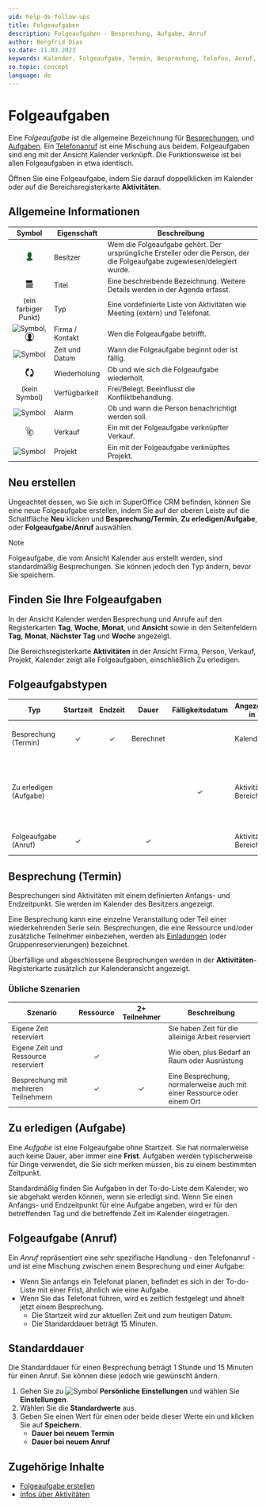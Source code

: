 ```yaml
---
uid: help-de-follow-ups
title: Folgeaufgaben
description: Folgeaufgaben - Besprechung, Aufgabe, Anruf
author: Bergfrid Dias
so.date: 11.03.2023
keywords: Kalender, Folgeaufgabe, Termin, Besprechung, Telefon, Anruf, Aufgabe, Zu erledigen
so.topic: concept
language: de
---
```


# Folgeaufgaben

Eine *Folgeaufgabe* ist die allgemeine Bezeichnung für [Besprechungen](#meeting), und [Aufgaben](#todo). Ein [Telefonanruf](#call) ist eine Mischung aus beidem. Folgeaufgaben sind eng mit der Ansicht Kalender verknüpft. Die Funktionsweise ist bei allen Folgeaufgaben in etwa identisch.

Öffnen Sie eine Folgeaufgabe, indem Sie darauf doppelklicken im Kalender oder auf die Bereichsregisterkarte **Aktivitäten**.

## Allgemeine Informationen

| Symbol | Eigenschaft | Beschreibung |
|:-:|---|---|
| ![Symbol][img9]| Besitzer | Wem die Folgeaufgabe gehört. Der ursprüngliche Ersteller oder die Person, der die Folgeaufgabe zugewiesen/delegiert wurde. |
| ![Symbol][img3]| Titel | Eine beschreibende Bezeichnung. Weitere Details werden in der Agenda erfasst. |
| (ein farbiger Punkt) | Typ | Eine vordefinierte Liste von Aktivitäten wie Meeting (extern) und Telefonat. |
| ![Symbol][img7], ![Symbol][img8] | Firma / Kontakt | Wen die Folgeaufgabe betrifft. |
| ![Symbol][img10]| Zeit und Datum | Wann die Folgeaufgabe beginnt oder ist fällig. |
| ![Symbol][img4]| Wiederholung | Ob und wie sich die Folgeaufgabe wiederholt. |
| (kein Symbol) | Verfügbarkeit | Frei/Belegt. Beeinflusst die Konfliktbehandlung. |
| ![Symbol][img2] | Alarm | Ob und wann die Person benachrichtigt werden soll. |
| ![Symbol][img5] | Verkauf | Ein mit der Folgeaufgabe verknüpfter Verkauf. |
| ![Symbol][img6] | Projekt | Ein mit der Folgeaufgabe verknüpftes Projekt. |

## Neu erstellen

Ungeachtet dessen, wo Sie sich in SuperOffice CRM befinden, können Sie eine neue Folgeaufgabe erstellen, indem Sie auf der oberen Leiste auf die Schaltfläche **Neu** klicken und **Besprechung/Termin**, **Zu erledigen/Aufgabe**, oder **Folgeaufgabe/Anruf** auswählen.

> [!NOTE]
> Folgeaufgabe, die vom Ansicht Kalender aus erstellt werden, sind standardmäßig Besprechungen. Sie können jedoch den Typ ändern, bevor Sie speichern.

## Finden Sie Ihre Folgeaufgaben

In der Ansicht Kalender werden Besprechung und Anrufe auf den Registerkarten **Tag**, **Woche**, **Monat**, und **Ansicht** sowie in den Seitenfeldern **Tag**, **Monat**, **Nächster Tag** und **Woche** angezeigt.

Die Bereichsregisterkarte **Aktivitäten** in der Ansicht Firma, Person, Verkauf, Projekt, Kalender zeigt alle Folgeaufgaben, einschließlich Zu erledigen.

## Folgeaufgabstypen

| Typ | Startzeit | Endzeit | Dauer | Fälligkeitsdatum | Angezeigt in | Beschreibung | Beispiel |
|---|:-:|:-:|:-:|:-:|---|---|---|
| Besprechung (Termin) | &#10003; | &#10003; | Berechnet | | Kalender | Aktivität mit definiertem Start- und Endzeitpunkt | Externes Treffen mit Lieferanten |
| Zu erledigen (Aufgabe) | | | | &#10003; | Aktivitäten Bereich | Nachverfolgung ohne Startzeit | Erinnerung für Aufgaben, die bis zu einer bestimmten Zeit fällig sind |
| Folgeaufgabe (Anruf) | &#10003; | | &#10003; | | Aktivitäten Bereich | Telefonanruf | Eingehender Anruf vom Kunden |

## <a id="meeting" />Besprechung (Termin)

Besprechungen sind Aktivitäten mit einem definierten Anfangs- und Endzeitpunkt. Sie werden im Kalender des Besitzers angezeigt.

Eine Besprechung kann eine einzelne Veranstaltung oder Teil einer wiederkehrenden Serie sein. Besprechungen, die eine Ressource und/oder zusätzliche Teilnehmer einbeziehen, werden als [Einladungen][5] (oder Gruppenreservierungen) bezeichnet.

Überfällige und abgeschlossene Besprechungen werden in der **Aktivitäten**-Registerkarte zusätzlich zur Kalenderansicht angezeigt.

### Übliche Szenarien

| Szenario | Ressource | 2+ Teilnehmer | Beschreibung |
|---|:-:|:-:|---|
| Eigene Zeit reserviert | | | Sie haben Zeit für die alleinige Arbeit reserviert |
| Eigene Zeit und Ressource reserviert | &#10003; | | Wie oben, plus Bedarf an Raum oder Ausrüstung |
| Besprechung mit mehreren Teilnehmern | &#10003; | &#10003; | Eine Besprechung, normalerweise auch mit einer Ressource oder einem Ort |

## <a id="todo" />Zu erledigen (Aufgabe)

Eine *Aufgabe* ist eine Folgeaufgabe ohne Startzeit. Sie hat normalerweise auch keine Dauer, aber immer eine **Frist**. Aufgaben werden typischerweise für Dinge verwendet, die Sie sich merken müssen, bis zu einem bestimmten Zeitpunkt.

Standardmäßig finden Sie Aufgaben in der To-do-Liste dem Kalender, wo sie abgehakt werden können, wenn sie erledigt sind. Wenn Sie einen Anfangs- und Endzeitpunkt für eine Aufgabe angeben, wird er für den betreffenden Tag und die betreffende Zeit im Kalender eingetragen.

## <a id="call" />Folgeaufgabe (Anruf)

Ein *Anruf* repräsentiert eine sehr spezifische Handlung - den Telefonanruf - und ist eine Mischung zwischen einem Besprechung und einer Aufgabe:

* Wenn Sie anfangs ein Telefonat planen, befindet es sich in der To-do-Liste mit einer Frist, ähnlich wie eine Aufgabe.
* Wenn Sie das Telefonat führen, wird es zeitlich festgelegt und ähnelt jetzt einem Besprechung.
  * Die Startzeit wird zur aktuellen Zeit und zum heutigen Datum.
  * Die Standarddauer beträgt 15 Minuten.

## Standarddauer

Die Standarddauer für einen Besprechung beträgt 1 Stunde und 15 Minuten für einen Anruf. Sie können diese jedoch wie gewünscht ändern.

1. Gehen Sie zu ![Symbol][img14] **Persönliche Einstellungen** und wählen Sie **Einstellungen**.
1. Wählen Sie die **Standardwerte** aus.
1. Geben Sie einen Wert für einen oder beide dieser Werte ein und klicken Sie auf **Speichern**.
    * **Dauer bei neuem Termin**
    * **Dauer bei neuem Anruf**

## Zugehörige Inhalte

* [Folgeaufgabe erstellen][2]
* [Infos über Aktivitäten][4]

<!-- Referenced links -->
[2]: create-follow-up.md
[4]: ../../learn/basics/activity.md
[5]: invitation/index.md

<!-- Referenced images -->
[img2]: ../../../../common/icons/diary-alarm.png
[img3]: ../../../../common/icons/title.png
[img4]: ../../../../common/icons/diary-recurring-transparent.png
[img5]: ../../../../common/icons/sale.png
[img6]: ../../../../common/icons/singlecolour/project.png
[img7]: ../../../../common/icons/singlecolour/contact.png
[img8]: ../../../../common/icons/person.png
[img9]: ../../../../common/icons/associate-current.png
[img10]: ../../../../common/icons/now.png
[img14]: ../../../media/icons/personal-settings-small.png
